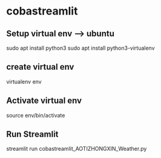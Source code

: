 # cobastreamlit
## Setup virtual env --> ubuntu
sudo apt install python3
sudo apt install python3-virtualenv

## create virtual env
virtualenv env

## Activate virtual env
source env/bin/activate

## Run Streamlit
streamlit run cobastreamlit_AOTIZHONGXIN_Weather.py
